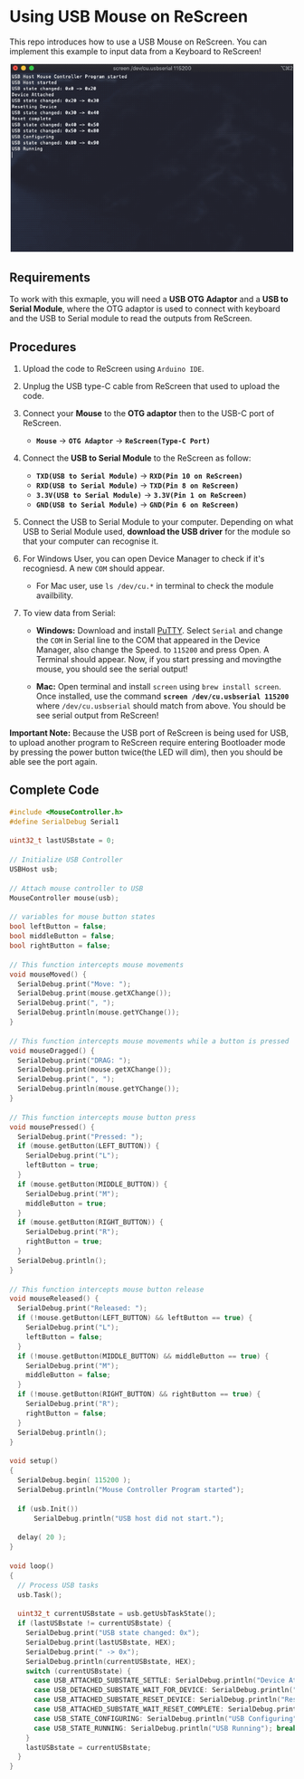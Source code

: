 # Using USB Mouse on ReScreen

This repo introduces how to use a USB Mouse on ReScreen. You can implement this example to input data from a Keyboard to ReScreen!

<div align=center><img width = 500 src="https://raw.githubusercontent.com/ansonhe97/rawimages/master/img/20200108160611.gif"/></div>

## Requirements

To work with this exmaple, you will need a **USB OTG Adaptor** and a **USB to Serial Module**, where the OTG adaptor is used to connect with keyboard and the USB to Serial module to read the outputs from ReScreen.

## Procedures

1. Upload the code to ReScreen using `Arduino IDE`.

2. Unplug the USB type-C cable from ReScreen that used to upload the code.

3. Connect your **Mouse** to the **OTG adaptor** then to the USB-C port of ReScreen.
   - **`Mouse`** -> **`OTG Adaptor`** -> **`ReScreen(Type-C Port)`**

4. Connect the **USB to Serial Module** to the ReScreen as follow:
   - **`TXD(USB to Serial Module)`** -> **`RXD(Pin 10 on ReScreen)`**
   - **`RXD(USB to Serial Module)`** -> **`TXD(Pin 8 on ReScreen)`**
   - **`3.3V(USB to Serial Module)`** -> **`3.3V(Pin 1 on ReScreen)`**
   - **`GND(USB to Serial Module)`** -> **`GND(Pin 6 on ReScreen)`**

5. Connect the USB to Serial Module to your computer. Depending on what USB to Serial Module used, **download the USB driver** for the module so that your computer can recognise it.

6. For Windows User, you can open Device Manager to check if it's recogniesd. A new `COM` should appear.
   - For Mac user, use `ls /dev/cu.*` in terminal to check the module availbility.

7. To view data from Serial:
   - **Windows:** Download and install [PuTTY](https://www.putty.org/). Select `Serial` and change the `COM` in Serial line to the COM that appeared in the Device Manager, also change the Speed. to `115200` and press Open. A Terminal should appear. Now, if you start pressing and movingthe mouse, you should see the serial output!

   - **Mac:** Open terminal and install `screen` using `brew install screen`. Once installed, use the command **`screen /dev/cu.usbserial 115200`** where `/dev/cu.usbserial` should match from above. You should be see serial output from ReScreen!

**Important Note:** Because the USB port of ReScreen is being used for USB, to upload another program to ReScreen require entering Bootloader mode by pressing the power button twice(the LED will dim), then you should be able see the port again.

## Complete Code

```cpp
#include <MouseController.h>
#define SerialDebug Serial1

uint32_t lastUSBstate = 0;

// Initialize USB Controller
USBHost usb;

// Attach mouse controller to USB
MouseController mouse(usb);

// variables for mouse button states
bool leftButton = false;
bool middleButton = false;
bool rightButton = false;

// This function intercepts mouse movements
void mouseMoved() {
  SerialDebug.print("Move: ");
  SerialDebug.print(mouse.getXChange());
  SerialDebug.print(", ");
  SerialDebug.println(mouse.getYChange());
}

// This function intercepts mouse movements while a button is pressed
void mouseDragged() {
  SerialDebug.print("DRAG: ");
  SerialDebug.print(mouse.getXChange());
  SerialDebug.print(", ");
  SerialDebug.println(mouse.getYChange());
}

// This function intercepts mouse button press
void mousePressed() {
  SerialDebug.print("Pressed: ");
  if (mouse.getButton(LEFT_BUTTON)) {
    SerialDebug.print("L");
    leftButton = true;
  }
  if (mouse.getButton(MIDDLE_BUTTON)) {
    SerialDebug.print("M");
    middleButton = true;
  }
  if (mouse.getButton(RIGHT_BUTTON)) {
    SerialDebug.print("R");
    rightButton = true;
  }
  SerialDebug.println();
}

// This function intercepts mouse button release
void mouseReleased() {
  SerialDebug.print("Released: ");
  if (!mouse.getButton(LEFT_BUTTON) && leftButton == true) {
    SerialDebug.print("L");
    leftButton = false;
  }
  if (!mouse.getButton(MIDDLE_BUTTON) && middleButton == true) {
    SerialDebug.print("M");
    middleButton = false;
  }
  if (!mouse.getButton(RIGHT_BUTTON) && rightButton == true) {
    SerialDebug.print("R");
    rightButton = false;
  }
  SerialDebug.println();
}

void setup()
{
  SerialDebug.begin( 115200 );
  SerialDebug.println("Mouse Controller Program started");

  if (usb.Init())
      SerialDebug.println("USB host did not start.");

  delay( 20 );
}

void loop()
{
  // Process USB tasks
  usb.Task();

  uint32_t currentUSBstate = usb.getUsbTaskState();
  if (lastUSBstate != currentUSBstate) {
    SerialDebug.print("USB state changed: 0x");
    SerialDebug.print(lastUSBstate, HEX);
    SerialDebug.print(" -> 0x");
    SerialDebug.println(currentUSBstate, HEX);
    switch (currentUSBstate) {
      case USB_ATTACHED_SUBSTATE_SETTLE: SerialDebug.println("Device Attached"); break;
      case USB_DETACHED_SUBSTATE_WAIT_FOR_DEVICE: SerialDebug.println("Detached, waiting for Device"); break;
      case USB_ATTACHED_SUBSTATE_RESET_DEVICE: SerialDebug.println("Resetting Device"); break;
      case USB_ATTACHED_SUBSTATE_WAIT_RESET_COMPLETE: SerialDebug.println("Reset complete"); break;
      case USB_STATE_CONFIGURING: SerialDebug.println("USB Configuring"); break;
      case USB_STATE_RUNNING: SerialDebug.println("USB Running"); break;
    }
    lastUSBstate = currentUSBstate;
  }
}
```